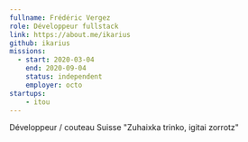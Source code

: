 ```yaml
---
fullname: Frédéric Vergez
role: Développeur fullstack
link: https://about.me/ikarius
github: ikarius
missions:
  - start: 2020-03-04
    end: 2020-09-04
    status: independent
    employer: octo
startups:
    - itou
---
```


Développeur / couteau Suisse
"Zuhaixka trinko, igitai zorrotz"
